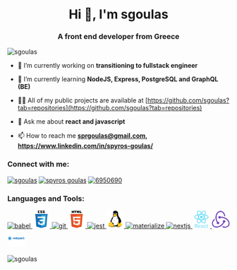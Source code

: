 <h1 align="center">Hi 👋, I'm sgoulas</h1>
<h3 align="center">A front end developer from Greece</h3>

<p align="left"> <img src="https://komarev.com/ghpvc/?username=sgoulas&label=Profile%20views&color=0e75b6&style=flat" alt="sgoulas" /> </p>

- 🔭 I’m currently working on **transitioning to fullstack engineer**

- 🌱 I’m currently learning **NodeJS, Express, PostgreSQL and GraphQL (BE)**

- 👨‍💻 All of my public projects are available at [https://github.com/sgoulas?tab=repositories](https://github.com/sgoulas?tab=repositories)

- 💬 Ask me about **react and javascript**

- 📫 How to reach me **sprgoulas@gmail.com, https://www.linkedin.com/in/spyros-goulas/**

<h3 align="left">Connect with me:</h3>
<p align="left">
<a href="https://dev.to/sgoulas" target="blank"><img align="center" src="https://cdn.jsdelivr.net/npm/simple-icons@3.0.1/icons/dev-dot-to.svg" alt="sgoulas" height="30" width="40" /></a>
<a href="https://www.linkedin.com/in/spyros-goulas/" target="blank"><img align="center" src="https://raw.githubusercontent.com/rahuldkjain/github-profile-readme-generator/master/src/images/icons/Social/linked-in-alt.svg" alt="spyros goulas" height="30" width="40" /></a>
<a href="https://stackoverflow.com/users/6950690" target="blank"><img align="center" src="https://raw.githubusercontent.com/rahuldkjain/github-profile-readme-generator/master/src/images/icons/Social/stack-overflow.svg" alt="6950690" height="30" width="40" /></a>
</p>

<h3 align="left">Languages and Tools:</h3>
<p align="left"> <a href="https://babeljs.io/" target="_blank"> <img src="https://www.vectorlogo.zone/logos/babeljs/babeljs-icon.svg" alt="babel" width="40" height="40"/> </a> <a href="https://www.w3schools.com/css/" target="_blank"> <img src="https://raw.githubusercontent.com/devicons/devicon/master/icons/css3/css3-original-wordmark.svg" alt="css3" width="40" height="40"/> </a> <a href="https://git-scm.com/" target="_blank"> <img src="https://www.vectorlogo.zone/logos/git-scm/git-scm-icon.svg" alt="git" width="40" height="40"/> </a> <a href="https://www.w3.org/html/" target="_blank"> <img src="https://raw.githubusercontent.com/devicons/devicon/master/icons/html5/html5-original-wordmark.svg" alt="html5" width="40" height="40"/> </a> <a href="https://jestjs.io" target="_blank"> <img src="https://www.vectorlogo.zone/logos/jestjsio/jestjsio-icon.svg" alt="jest" width="40" height="40"/> </a> <a href="https://www.linux.org/" target="_blank"> <img src="https://raw.githubusercontent.com/devicons/devicon/master/icons/linux/linux-original.svg" alt="linux" width="40" height="40"/> </a> <a href="https://materializecss.com/" target="_blank"> <img src="https://raw.githubusercontent.com/prplx/svg-logos/5585531d45d294869c4eaab4d7cf2e9c167710a9/svg/materialize.svg" alt="materialize" width="40" height="40"/> </a> <a href="https://nextjs.org/" target="_blank"> <img src="https://cdn.worldvectorlogo.com/logos/nextjs-3.svg" alt="nextjs" width="40" height="40"/> </a> <a href="https://reactjs.org/" target="_blank"> <img src="https://raw.githubusercontent.com/devicons/devicon/master/icons/react/react-original-wordmark.svg" alt="react" width="40" height="40"/> </a> <a href="https://redux.js.org" target="_blank"> <img src="https://raw.githubusercontent.com/devicons/devicon/master/icons/redux/redux-original.svg" alt="redux" width="40" height="40"/> </a> <a href="https://webpack.js.org" target="_blank"> <img src="https://raw.githubusercontent.com/devicons/devicon/d00d0969292a6569d45b06d3f350f463a0107b0d/icons/webpack/webpack-original-wordmark.svg" alt="webpack" width="40" height="40"/> </a> </p>

<p><img align="center" src="https://github-readme-stats.vercel.app/api/top-langs?username=sgoulas&show_icons=true&locale=en&layout=compact" alt="sgoulas" /></p>
